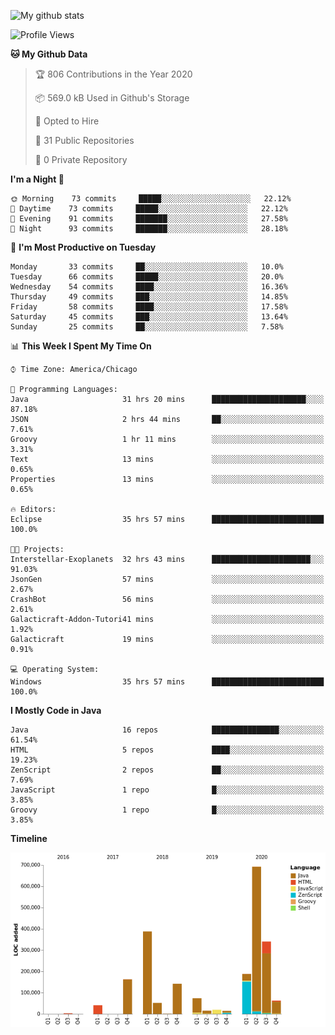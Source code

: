![My github stats](https://github-readme-stats.vercel.app/api?username=romvoid95&theme=gruvbox&include_all_commits=true&show_icons=true")

<!--START_SECTION:waka-->
![Profile Views](http://img.shields.io/badge/Profile%20Views-4-blue)

**🐱 My Github Data** 

> 🏆 806 Contributions in the Year 2020
 > 
> 📦 569.0 kB Used in Github's Storage 
 > 
> 💼 Opted to Hire
 > 
> 📜 31 Public Repositories
 > 
> 🔑 0 Private Repository 
 > 
**I'm a Night 🦉** 

```text
🌞 Morning    73 commits     █████░░░░░░░░░░░░░░░░░░░░   22.12% 
🌆 Daytime    73 commits     █████░░░░░░░░░░░░░░░░░░░░   22.12% 
🌃 Evening    91 commits     ███████░░░░░░░░░░░░░░░░░░   27.58% 
🌙 Night      93 commits     ███████░░░░░░░░░░░░░░░░░░   28.18%

```
📅 **I'm Most Productive on Tuesday** 

```text
Monday       33 commits     ██░░░░░░░░░░░░░░░░░░░░░░░   10.0% 
Tuesday      66 commits     █████░░░░░░░░░░░░░░░░░░░░   20.0% 
Wednesday    54 commits     ████░░░░░░░░░░░░░░░░░░░░░   16.36% 
Thursday     49 commits     ███░░░░░░░░░░░░░░░░░░░░░░   14.85% 
Friday       58 commits     ████░░░░░░░░░░░░░░░░░░░░░   17.58% 
Saturday     45 commits     ███░░░░░░░░░░░░░░░░░░░░░░   13.64% 
Sunday       25 commits     ██░░░░░░░░░░░░░░░░░░░░░░░   7.58%

```


📊 **This Week I Spent My Time On** 

```text
⌚︎ Time Zone: America/Chicago

💬 Programming Languages: 
Java                     31 hrs 20 mins      █████████████████████░░░░   87.18% 
JSON                     2 hrs 44 mins       ██░░░░░░░░░░░░░░░░░░░░░░░   7.61% 
Groovy                   1 hr 11 mins        ░░░░░░░░░░░░░░░░░░░░░░░░░   3.31% 
Text                     13 mins             ░░░░░░░░░░░░░░░░░░░░░░░░░   0.65% 
Properties               13 mins             ░░░░░░░░░░░░░░░░░░░░░░░░░   0.65%

🔥 Editors: 
Eclipse                  35 hrs 57 mins      █████████████████████████   100.0%

🐱‍💻 Projects: 
Interstellar-Exoplanets  32 hrs 43 mins      ██████████████████████░░░   91.03% 
JsonGen                  57 mins             ░░░░░░░░░░░░░░░░░░░░░░░░░   2.67% 
CrashBot                 56 mins             ░░░░░░░░░░░░░░░░░░░░░░░░░   2.61% 
Galacticraft-Addon-Tutori41 mins             ░░░░░░░░░░░░░░░░░░░░░░░░░   1.92% 
Galacticraft             19 mins             ░░░░░░░░░░░░░░░░░░░░░░░░░   0.91%

💻 Operating System: 
Windows                  35 hrs 57 mins      █████████████████████████   100.0%

```

**I Mostly Code in Java** 

```text
Java                     16 repos            ███████████████░░░░░░░░░░   61.54% 
HTML                     5 repos             ████░░░░░░░░░░░░░░░░░░░░░   19.23% 
ZenScript                2 repos             ██░░░░░░░░░░░░░░░░░░░░░░░   7.69% 
JavaScript               1 repo              █░░░░░░░░░░░░░░░░░░░░░░░░   3.85% 
Groovy                   1 repo              █░░░░░░░░░░░░░░░░░░░░░░░░   3.85%

```


**Timeline**

![Chart not found](https://github.com/ROMVoid95/ROMVoid95/blob/master/charts/bar_graph.png) 


<!--END_SECTION:waka-->

